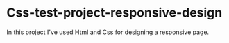 # Css-test-project-responsive-design
In this project I've used Html and Css for designing a responsive page.
